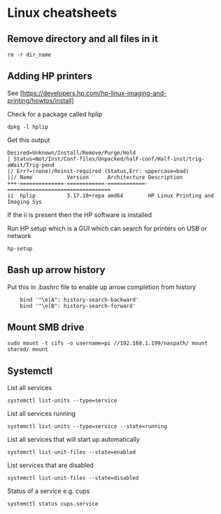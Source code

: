 Linux cheatsheets
====================

Remove directory and all files in it
----------------------------------------

    rm -r dir_name


Adding HP printers
---------------------
See [https://developers.hp.com/hp-linux-imaging-and-printing/howtos/install]

Check for a package called hplip

    dpkg -l hplip
    
Get this output

    Desired=Unknown/Install/Remove/Purge/Hold
    | Status=Not/Inst/Conf-files/Unpacked/halF-conf/Half-inst/trig-aWait/Trig-pend
    |/ Err?=(none)/Reinst-required (Status,Err: uppercase=bad)
    ||/ Name           Version      Architecture Description
    +++-==============-============-============-=================================
    ii  hplip          3.17.10+repa amd64        HP Linux Printing and Imaging Sys

If the ii is present then the HP software is installed
    
    
Run HP setup which is a GUI which can search for printers on USB or network

    hp-setup
    

Bash up arrow history
-----------------------

Put this in .bashrc file to enable up arrow completion from history

        bind '"\e[A": history-search-backward'
        bind '"\e[B": history-search-forward'

        
Mount SMB drive
-------------------

    sudo mount -t cifs -o username=pi //192.168.1.199/naspath/ mount
    shared/ mount

    
Systemctl
----------

List all services 

    systemctl list-units --type=service
    
List all services running

    systemctl list-units --type=service --state=running 
    
List all services that will start up automatically

    systemctl list-unit-files --state=enabled
    
List services that are disabled

    systemctl list-unit-files --state=disabled
    
Status of a service e.g. cups

    systemctl status cups.service
    
    
    

